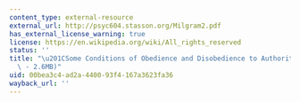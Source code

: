 ```yaml
---
content_type: external-resource
external_url: http://psyc604.stasson.org/Milgram2.pdf
has_external_license_warning: true
license: https://en.wikipedia.org/wiki/All_rights_reserved
status: ''
title: "\u201CSome Conditions of Obedience and Disobedience to Authority.\u201D (PDF\
  \ - 2.6MB)"
uid: 00bea3c4-ad2a-4400-93f4-167a3623fa36
wayback_url: ''
---
```

